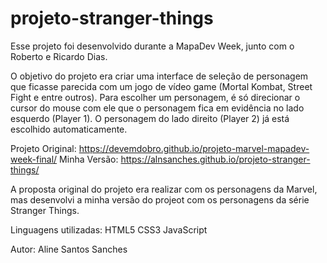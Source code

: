 # projeto-stranger-things

Esse projeto foi desenvolvido durante a MapaDev Week, junto com o Roberto e Ricardo Dias.

O objetivo do projeto era criar uma interface de seleção de personagem que ficasse parecida com um jogo de vídeo game (Mortal Kombat, Street Fight e entre outros). Para escolher um personagem, é só direcionar o cursor do mouse com ele que o personagem fica em evidência no lado esquerdo (Player 1). O personagem do lado direito (Player 2) já está escolhido automaticamente.

Projeto Original: https://devemdobro.github.io/projeto-marvel-mapadev-week-final/
Minha Versão: https://alnsanches.github.io/projeto-stranger-things/

A proposta original do projeto era realizar com os personagens da Marvel, mas desenvolvi a minha versão do projeot com os personagens da série Stranger Things.

Linguagens utilizadas:
HTML5
CSS3
JavaScript

Autor:
Aline Santos Sanches
